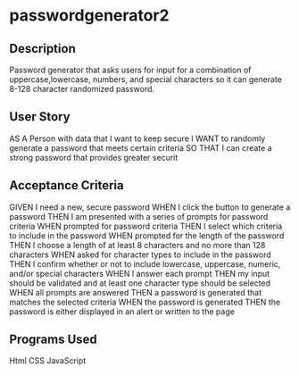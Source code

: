 # passwordgenerator2

## Description
Password generator that asks users for input for a combination of uppercase,lowercase, numbers, and special characters so it can generate 8-128 character randomized password.

## User Story
AS A Person with data that I want to keep secure
I WANT to randomly generate a password that meets certain criteria
SO THAT I can create a strong password that provides greater securit

## Acceptance Criteria
GIVEN I need a new, secure password
WHEN I click the button to generate a password
THEN I am presented with a series of prompts for password criteria
WHEN prompted for password criteria
THEN I select which criteria to include in the password
WHEN prompted for the length of the password
THEN I choose a length of at least 8 characters and no more than 128 characters
WHEN asked for character types to include in the password
THEN I confirm whether or not to include lowercase, uppercase, numeric, and/or special characters
WHEN I answer each prompt
THEN my input should be validated and at least one character type should be selected
WHEN all prompts are answered
THEN a password is generated that matches the selected criteria
WHEN the password is generated
THEN the password is either displayed in an alert or written to the page

## Programs Used
Html
CSS
JavaScript
